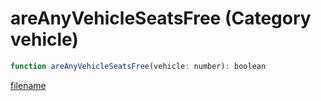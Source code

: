 # areAnyVehicleSeatsFree (Category vehicle)

```js
function areAnyVehicleSeatsFree(vehicle: number): boolean
```

[filename](areAnyVehicleSeatsFree_m.md ':include')